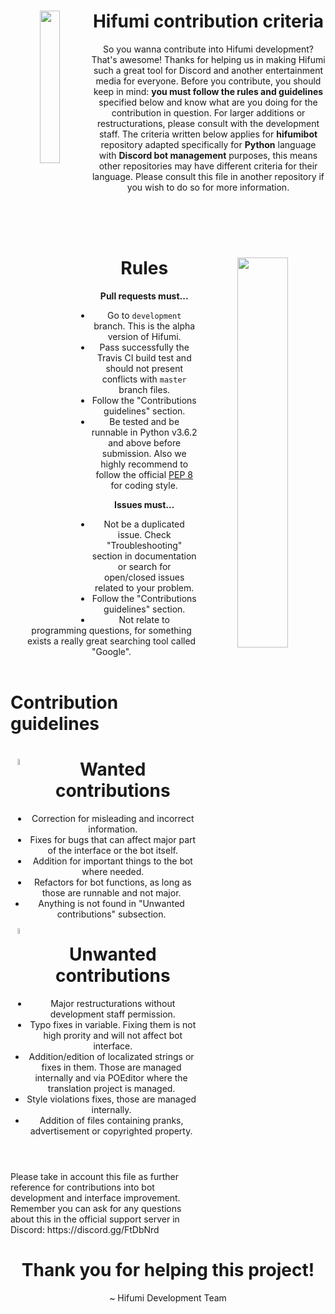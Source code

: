 <!DOCTYPE HTML>
<html>
<header>
        <img align="left" src="http://static.zerochan.net/Takimoto.Hifumi.full.2072772.jpg" height="25%" width="25%">
        <h1>Hifumi contribution criteria</h1>
        <p>So you wanna contribute into Hifumi development? That's awesome! Thanks for helping us in making Hifumi such a great tool for Discord and another entertainment media for everyone. Before you contribute, you should keep in mind: <b>you must follow the rules and guidelines</b> specified below and know what are you doing for the contribution in question. For larger additions or restructurations, please consult with the development staff. The criteria written below applies for <b>hifumibot</b> repository adapted specifically for <b>Python</b> language with <b>Discord bot management</b> purposes, this means other repositories may have different criteria for their language. Please consult this file in another repository if you wish to do so for more information.</p><br /><br />
</header>

<header>
        <img align="right" src="http://puu.sh/x5jwH.png" height="40%" width="40%">
        <h1>Rules</h1>
        <b>Pull requests must...</b>
        <ul>
        <li>Go to <code>development</code> branch. This is the alpha version of Hifumi.</li>
        <li>Pass successfully the Travis CI build test and should not present conflicts with <code>master</code> branch files.</li>
        <li>Follow the "Contributions guidelines" section.</li>
        <li>Be tested and be runnable in Python v3.6.2 and above before submission. Also we highly recommend to follow the official <a href="https://www.python.org/dev/peps/pep-0008/">PEP 8</a> for coding style.</li>
        </ul>
        <b>Issues must...</b>
        <ul>
        <li>Not be a duplicated issue. Check "Troubleshooting" section in documentation or search for open/closed issues related to your problem.</li>
        <li>Follow the "Contributions guidelines" section.</li>
        <li>Not relate to programming questions, for something exists a really great searching tool called "Google".</li>
        </ul>
        </header>

<h1>Contribution guidelines</h1>

<header>
        <img align="left" src="http://puu.sh/x5lNM.png" height="5%" width="5%">
        <h1>Wanted contributions</h1>
        <ul>
        <li>Correction for misleading and incorrect information.</li>
        <li>Fixes for bugs that can affect major part of the interface or the bot itself.</li>
        <li>Addition for important things to the bot where needed.</li>
        <li>Refactors for bot functions, as long as those are runnable and not major.</li>
        <li>Anything is not found in "Unwanted contributions" subsection.</li>
        </ul>
        <img align="left" src="http://puu.sh/x5lOf.png" height="5%" width="5%">
        <h1>Unwanted contributions</h1>
        <ul>
        <li>Major restructurations without development staff permission.</li>
        <li>Typo fixes in variable. Fixing them is not high prority and will not affect bot interface.</li>
        <li>Addition/edition of localizated strings or fixes in them. Those are managed internally and via POEditor where the translation project is managed.</li>
        <li>Style violations fixes, those are managed internally.</li>
        <li>Addition of files containing pranks, advertisement or copyrighted property.</li>
        </ul>
</header>

<p>
Please take in account this file as further reference for contributions into bot development and interface improvement.<br />Remember you can ask for any questions about this in the official support server in Discord: https://discord.gg/FtDbNrd
</p>

<h1 align="center">Thank you for helping this project!</h1>
<p align="center">~ Hifumi Development Team</p>
</html>
